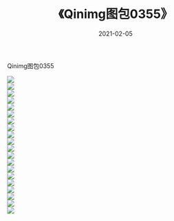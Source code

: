 ﻿---
layout: post
title:  《Qinimg图包0355》
date:   2021-02-05
img: http://imgx.orgx.ga/Qinimg图包/Qinimg图包0355/000.jpg
categories: [美女, 清纯, 唯美]
---

Qinimg图包0355

 ![](http://imgx.orgx.ga/Qinimg图包/Qinimg图包0355/001.jpg) <br>![](http://imgx.orgx.ga/Qinimg图包/Qinimg图包0355/002.jpg) <br>![](http://imgx.orgx.ga/Qinimg图包/Qinimg图包0355/003.jpg) <br>![](http://imgx.orgx.ga/Qinimg图包/Qinimg图包0355/004.jpg) <br>![](http://imgx.orgx.ga/Qinimg图包/Qinimg图包0355/005.jpg) <br>![](http://imgx.orgx.ga/Qinimg图包/Qinimg图包0355/006.jpg) <br>![](http://imgx.orgx.ga/Qinimg图包/Qinimg图包0355/007.jpg) <br>![](http://imgx.orgx.ga/Qinimg图包/Qinimg图包0355/008.jpg) <br>![](http://imgx.orgx.ga/Qinimg图包/Qinimg图包0355/009.jpg) <br>![](http://imgx.orgx.ga/Qinimg图包/Qinimg图包0355/010.jpg) <br>![](http://imgx.orgx.ga/Qinimg图包/Qinimg图包0355/011.jpg) <br>![](http://imgx.orgx.ga/Qinimg图包/Qinimg图包0355/012.jpg) <br>![](http://imgx.orgx.ga/Qinimg图包/Qinimg图包0355/013.jpg) <br>![](http://imgx.orgx.ga/Qinimg图包/Qinimg图包0355/014.jpg) <br>![](http://imgx.orgx.ga/Qinimg图包/Qinimg图包0355/015.jpg) <br>![](http://imgx.orgx.ga/Qinimg图包/Qinimg图包0355/016.jpg) <br>![](http://imgx.orgx.ga/Qinimg图包/Qinimg图包0355/017.jpg) <br>![](http://imgx.orgx.ga/Qinimg图包/Qinimg图包0355/018.jpg) <br>![](http://imgx.orgx.ga/Qinimg图包/Qinimg图包0355/019.jpg) <br>![](http://imgx.orgx.ga/Qinimg图包/Qinimg图包0355/020.jpg) <br>